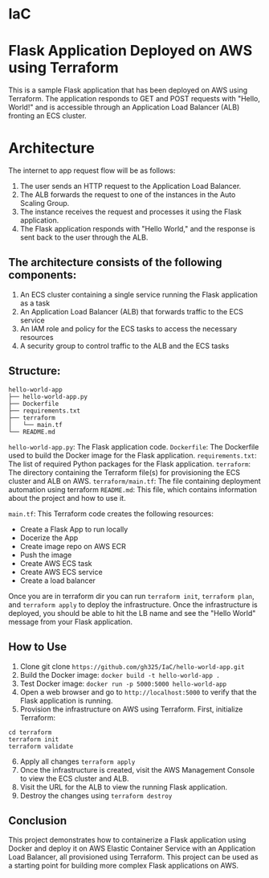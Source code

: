 # IaC

# Flask Application Deployed on AWS using Terraform
This is a sample Flask application that has been deployed on AWS using Terraform. The application responds to GET and POST requests with "Hello, World!" and is accessible through an Application Load Balancer (ALB) fronting an ECS cluster.

# Architecture
The internet to app request flow will be as follows:

1. The user sends an HTTP request to the Application Load Balancer.
2. The ALB forwards the request to one of the instances in the Auto Scaling Group.
3. The instance receives the request and processes it using the Flask application.
4. The Flask application responds with "Hello World," and the response is sent back to the user through the ALB.

## The architecture consists of the following components:

1. An ECS cluster containing a single service running the Flask application as a task
2. An Application Load Balancer (ALB) that forwards traffic to the ECS service
3. An IAM role and policy for the ECS tasks to access the necessary resources
4. A security group to control traffic to the ALB and the ECS tasks


## Structure:

```
hello-world-app
├── hello-world-app.py
├── Dockerfile
├── requirements.txt
├── terraform
│   └── main.tf
└── README.md
```

`hello-world-app.py`: The Flask application code.
`Dockerfile`: The Dockerfile used to build the Docker image for the Flask application.
`requirements.txt`: The list of required Python packages for the Flask application.
`terraform`: The directory containing the Terraform file(s) for provisioning the ECS cluster and ALB on AWS.
`terraform/main.tf`: The file containing deployment automation using terraform
`README.md`: This file, which contains information about the project and how to use it.


`main.tf`: This Terraform code creates the following resources:

- Create a Flask App to run locally
- Docerize the App
- Create image repo on AWS ECR
- Push the image
- Create AWS ECS task
- Create AWS ECS service 
- Create a load balancer

Once you are in terraform dir you can run `terraform init`, `terraform plan`, and `terraform apply` to deploy the infrastructure. Once the infrastructure is deployed, you should be able to hit the LB name and see the "Hello World" message from your Flask application.


## How to Use

1. Clone git clone `https://github.com/gh325/IaC/hello-world-app.git`
2. Build the Docker image:  `docker build -t hello-world-app .`
3. Test Docker image: `docker run -p 5000:5000 hello-world-app`
4. Open a web browser and go to `http://localhost:5000` to verify that the Flask application is running.
5. Provision the infrastructure on AWS using Terraform. First, initialize Terraform:
```
cd terraform
terraform init
terraform validate
```
6. Apply all changes `terraform apply`
7. Once the infrastructure is created, visit the AWS Management Console to view the ECS cluster and ALB.
8. Visit the URL for the ALB to view the running Flask application.
9. Destroy the changes using `terraform destroy`

## Conclusion
This project demonstrates how to containerize a Flask application using Docker and deploy it on AWS Elastic Container Service with an Application Load Balancer, all provisioned using Terraform. This project can be used as a starting point for building more complex Flask applications on AWS.



